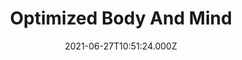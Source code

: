 ---
date: 2021-06-27T10:51:24.000Z
title: Optimized Body And Mind
latitude: 51.8888530371865
longitude: -0.4389207573953707
category: checkin
---
